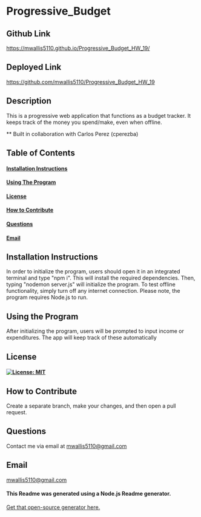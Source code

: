 # Progressive_Budget

## Github Link
https://mwallis5110.github.io/Progressive_Budget_HW_19/

## Deployed Link
 https://github.com/mwallis5110/Progressive_Budget_HW_19

## Description 
This is a progressive web application that functions as a budget tracker. It keeps track of the money you spend/make, even when offline.

** Built in collaboration with Carlos Perez (cperezba)

## Table of Contents
#### [Installation Instructions](#installation-instructions)<br>
#### [Using The Program](#using-the-program)<br>
#### [License](#license)<br>
#### [How to Contribute](#how-to-contribute)<br>
#### [Questions](#questions)<br>
#### [Email](#email)<br>

## Installation Instructions
In order to initialize the program, users should open it in an integrated terminal and type "npm i". This will install the required dependencies. Then, typing "nodemon server.js" will initialize the program. To test offline functionality, simply turn off any internet connection. Please note, the program requires Node.js to run.

## Using the Program
After initializing the program, users will be prompted to input income or expenditures. The app will keep track of these automatically


## License
#### [![License: MIT](https://img.shields.io/badge/License-MIT-yellow.svg)](https://opensource.org/licenses/MIT)

## How to Contribute
Create a separate branch, make your changes, and then open a pull request.

## Questions
Contact me via email at mwallis5110@gmail.com

## Email
mwallis5110@gmail.com
  


#### This Readme was generated using a Node.js Readme generator. 
[Get that open-source generator here.](git@github.com:mwallis5110/Readme_Generator_HW_09.git)